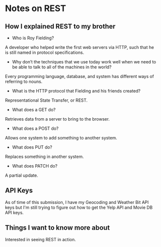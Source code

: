 
# Notes on REST

## How I explained REST to my brother

- Who is Roy Fielding?

A developer who helped write the first web servers via HTTP, such that he is still named in protocol specifications.

- Why don’t the techniques that we use today work well when we need to be able to talk to all of the machines in the world?

Every programming language, database, and system has different ways of referring to nouns.

- What is the HTTP protocol that Fielding and his friends created?

Representational State Transfer, or REST.

- What does a GET do?

Retrieves data from a server to bring to the browser.

- What does a POST do?

Allows one system to add something to another system.

- What does PUT do?

Replaces something in another system.

- What does PATCH do?

A partial update.

## API Keys

As of time of this submission, I have my Geocoding and Weather Bit API keys but I'm still trying to figure out how to get the Yelp API and Movie DB API keys.

## Things I want to know more about

Interested in seeing REST in action.